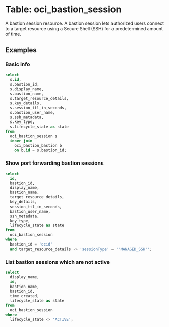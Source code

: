# Table: oci_bastion_session

A bastion session resource. A bastion session lets authorized users connect to a target resource using a Secure Shell (SSH) for a predetermined amount of time.

## Examples

### Basic info

```sql
select
  s.id,
  s.bastion_id,
  s.display_name,
  s.bastion_name,
  s.target_resource_details,
  s.key_details,
  s.session_ttl_in_seconds,
  s.bastion_user_name,
  s.ssh_metadata,
  s.key_type,
  s.lifecycle_state as state
from
  oci_bastion_session s
  inner join
    oci_bastion_bastion b
    on b.id = s.bastion_id;
```

### Show port forwarding bastion sessions

```sql
select
  id,
  bastion_id,
  display_name,
  bastion_name,
  target_resource_details,
  key_details,
  session_ttl_in_seconds,
  bastion_user_name,
  ssh_metadata,
  key_type,
  lifecycle_state as state
from
  oci_bastion_session
where
  bastion_id = 'ocid'
  and target_resource_details -> 'sessionType' = '"MANAGED_SSH"';
```

### List bastion sessions which are not active

```sql
select
  display_name,
  id,
  bastion_name,
  bastion_id,
  time_created,
  lifecycle_state as state
from
  oci_bastion_session
where
  lifecycle_state <> 'ACTIVE';
```

